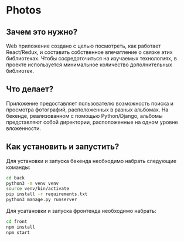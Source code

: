 # Photos

## Зачем это нужно?
Web приложение создано с целью посмотреть, как работает React/Redux,
и составить собственное впечатление о связке этих библиотеках.
Чтобы сосредоточиться на изучаемых технологиях, в проекте используется минимальное количество
дополнительных библиотек.

## Что делает?
Приложение предоставляет пользователю возможность поиска и просмотра фотографий, 
расположенных в разных альбомах.
На бекенде, реализованном с помощью Python/Django, альбомы представляют собой директории, 
расположенные на одном уровне вложенности.

## Как установить и запустить?

Для установки и запуска бекенда необходимо набрать следующие команды:

```sh
cd back
python3 -m venv venv
source venv/bin/activate
pip install -r requirements.txt
python3 manage.py runserver
```

Для усатановки и запуска фронтенда необходимо набрать:

```sh
cd front
npm install
npm start
```